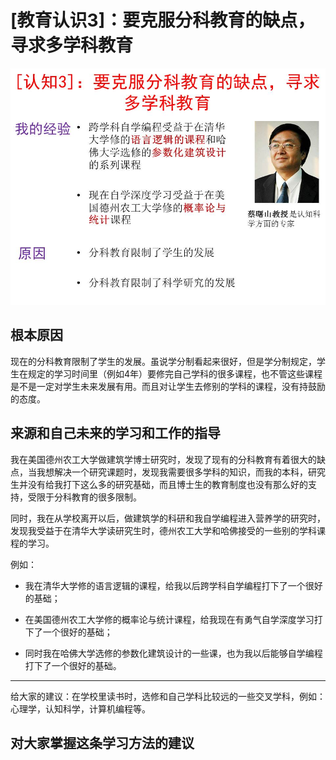 # [教育认识3]：要克服分科教育的缺点，寻求多学科教育

![](/images/章4-最大限度利用现有教育系统的资源/3.要克服分科教育的缺点，寻求多学科教育/幻灯片5.JPG)

## 根本原因

现在的分科教育限制了学生的发展。虽说学分制看起来很好，但是学分制规定，学生在规定的学习时间里（例如4年）要修完自己学科的很多课程，也不管这些课程是不是一定对学生未来发展有用。而且对让学生去修别的学科的课程，没有持鼓励的态度。

## 来源和自己未来的学习和工作的指导

我在美国德州农工大学做建筑学博士研究时，发现了现有的分科教育有着很大的缺点，当我想解决一个研究课题时，发现我需要很多学科的知识，而我的本科，研究生并没有给我打下这么多的研究基础，而且博士生的教育制度也没有那么好的支持，受限于分科教育的很多限制。

同时，我在从学校离开以后，做建筑学的科研和我自学编程进入营养学的研究时，发现我受益于在清华大学读研究生时，德州农工大学和哈佛接受的一些别的学科课程的学习。

例如：

- 我在清华大学修的语言逻辑的课程，给我以后跨学科自学编程打下了一个很好的基础；

- 在美国德州农工大学修的概率论与统计课程，给我现在有勇气自学深度学习打下了一个很好的基础；

- 同时我在哈佛大学选修的参数化建筑设计的一些课，也为我以后能够自学编程打下了一个很好的基础。

-----------

给大家的建议：在学校里读书时，选修和自己学科比较远的一些交叉学科，例如：心理学，认知科学，计算机编程等。


## 对大家掌握这条学习方法的建议


